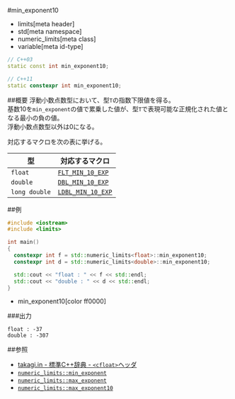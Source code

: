 #min_exponent10
* limits[meta header]
* std[meta namespace]
* numeric_limits[meta class]
* variable[meta id-type]

```cpp
// C++03
static const int min_exponent10;

// C++11
static constexpr int min_exponent10;
```

##概要
浮動小数点数型において、型`T`の指数下限値を得る。  
基数10を`min_exponent`の値で累乗した値が、型`T`で表現可能な正規化された値となる最小の負の値。  
浮動小数点数型以外は0になる。  

対応するマクロを次の表に挙げる。

| 型            | 対応するマクロ                                            |
|---------------|-----------------------------------------------------------|
| `float`       | [`FLT_MIN_10_EXP`](/reference/cfloat/flt_min_10_exp.md)   |
| `double`      | [`DBL_MIN_10_EXP`](/reference/cfloat/dbl_min_10_exp.md)   |
| `long double` | [`LDBL_MIN_10_EXP`](/reference/cfloat/ldbl_min_10_exp.md) |


##例
```cpp
#include <iostream>
#include <limits>

int main()
{
  constexpr int f = std::numeric_limits<float>::min_exponent10;
  constexpr int d = std::numeric_limits<double>::min_exponent10;

  std::cout << "float : " << f << std::endl;
  std::cout << "double : " << d << std::endl;
}
```
* min_exponent10[color ff0000]

###出力
```
float : -37
double : -307
```

##参照
* [takagi.in - 標準C++辞典 - `<cfloat>`ヘッダ](http://takagi.in/modules/bwiki/index.php?%A1%E3cfloat%A1%E4%A5%D8%A5%C3%A5%C0)
* [`numeric_limits::min_exponent`](./min_exponent.md)
* [`numeric_limits::max_exponent`](./max_exponent.md)
* [`numeric_limits::max_exponent10`](./max_exponent10.md)


